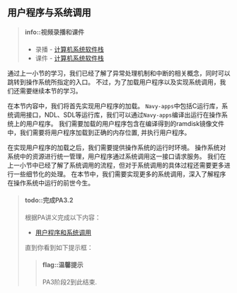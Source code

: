 ## 用户程序与系统调用

> #### info::视频录播和课件
> * 录播 - [计算机系统软件栈](https://www.bilibili.com/video/BV1oe4y1K7Ge/)
> * 课件 - [计算机系统软件栈](https://ysyx.oscc.cc/slides/2205/16.html#/)

通过上一小节的学习，我们已经了解了异常处理机制和中断的相关概念，同时可以跳转到操作系统所指定的入口。
不过，为了加载用户程序以及实现系统调用，我们还需要继续本节的学习。

在本节内容中，我们将首先实现用户程序的加载。
`Navy-apps`中包括C运行库，系统调用接口，NDL、SDL等运行库，我们可以通过`Navy-apps`编译出运行在操作系统上的用户程序。
我们需要加载的用户程序包含在编译得到的ramdisk镜像文件中，我们需要将用户程序加载到正确的内存位置, 并执行用户程序。

在实现用户程序的加载之后，我们需要提供操作系统的运行时环境。
操作系统对系统中的资源进行统一管理，用户程序通过系统调用这一接口请求服务。
我们在上一小节中已经了解了系统调用的流程，但对于系统调用的具体过程还需要更多进行一些细节化的处理。
在本节中，我们需要实现更多的系统调用，深入了解程序在操作系统中运行的前世今生。

> #### todo::完成PA3.2
> 根据PA讲义完成以下内容：
>
> * [用户程序和系统调用](../../ics-pa/3.3.html)
>
> 直到你看到如下提示框：
> > #### flag::温馨提示
> > PA3阶段2到此结束.
